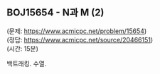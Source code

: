 ## BOJ15654 - N과 M (2)  
(문제: https://www.acmicpc.net/problem/15654)  
(정답: https://www.acmicpc.net/source/20466151)  
(시간: 15분)  

백트래킹. 수열.  